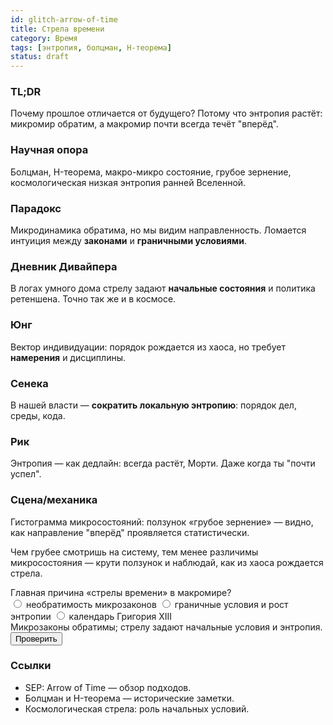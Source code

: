 ```yaml
---
id: glitch-arrow-of-time
title: Стрела времени
category: Время
tags: [энтропия, болцман, H-теорема]
status: draft
---
```


<!-- markdownlint-disable MD033 -->
### TL;DR
Почему прошлое отличается от будущего? Потому что энтропия растёт: микромир обратим, а макромир почти всегда течёт "вперёд".

### Научная опора
Болцман, H-теорема, макро-микро состояние, грубое зернение, космологическая низкая энтропия ранней Вселенной.

### Парадокс
Микродинамика обратима, но мы видим направленность. Ломается интуиция между **законами** и **граничными условиями**.

### Дневник Дивайпера
В логах умного дома стрелу задают **начальные состояния** и политика ретеншена. Точно так же и в космосе.

### Юнг
Вектор индивидуации: порядок рождается из хаоса, но требует **намерения** и дисциплины.

### Сенека
В нашей власти — **сократить локальную энтропию**: порядок дел, среды, кода.

### Рик
Энтропия — как дедлайн: всегда растёт, Морти. Даже когда ты "почти успел".

### Сцена/механика
Гистограмма микросостояний: ползунок «грубое зернение» — видно, как направление "вперёд" проявляется статистически.

Чем грубее смотришь на систему, тем менее различимы микросостояния — крути ползунок и наблюдай, как из хаоса рождается стрела.

<div class="widget" data-type="arrow"></div>

<div class="quiz" data-id="q-arrow-1" data-type="single">
  <div class="q">Главная причина «стрелы времени» в макромире?</div>
  <label><input type="radio" name="q1" value="a"> необратимость микрозаконов</label>
  <label><input type="radio" name="q1" value="b"> граничные условия и рост энтропии</label>
  <label><input type="radio" name="q1" value="c"> календарь Григория XIII</label>
  <div class="explain" data-correct="b">Микрозаконы обратимы; стрелу задают начальные условия и энтропия.</div>
  <button data-check>Проверить</button><div class="quiz-result"></div>
</div>

### Ссылки
- SEP: Arrow of Time — обзор подходов.
- Болцман и H-теорема — исторические заметки.
- Космологическая стрела: роль начальных условий.
